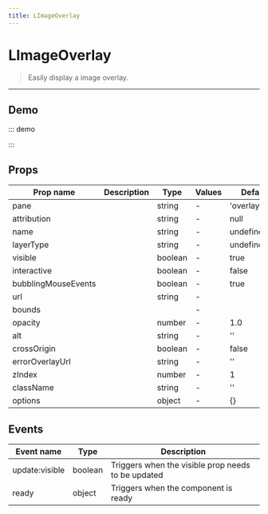 ```yaml
---
title: LImageOverlay
---
```


# LImageOverlay

> Easily display a image overlay.

---

## Demo

::: demo
<template>
<l-map style="height: 350px" :crs="crs" :options="{zoomControl: false}">
<l-image-overlay :url="url" :bounds="bounds"></l-image-overlay>
<l-marker v-for="star in stars" :lat-lng="star" :key="star.name">
<l-popup :content="star.name"/>
</l-marker>
</l-map>
</template>

<script>
import {LMap, LImageOverlay, LMarker, LPopup, fixDefaultIcons} from 'vue2-leaflet';

// fixDefaultIcons needs to be called only once in the whole app.
fixDefaultIcons();

export default {
  components: {
    LMap,
    LImageOverlay,
    LMarker,
    LPopup
  },
  data () {
    return {
      url: 'http://leafletjs.com/examples/crs-simple/uqm_map_full.png',
      bounds: [[-26.5, -25], [1021.5, 1023]],
      crs: L.CRS.Simple,
      stars: [
        { name: 'Sol', lng: 175.2, lat: 145.0 },
        { name: 'Mizar', lng: 41.6, lat: 130.1 },
        { name: 'Krueger-Z', lng: 13.4, lat: 56.5 },
        { name: 'Deneb', lng: 218.7, lat: 8.3 }
      ]
    };
  }
}
</script>

:::

## Props

| Prop name           | Description | Type    | Values | Default       |
| ------------------- | ----------- | ------- | ------ | ------------- |
| pane                |             | string  | -      | 'overlayPane' |
| attribution         |             | string  | -      | null          |
| name                |             | string  | -      | undefined     |
| layerType           |             | string  | -      | undefined     |
| visible             |             | boolean | -      | true          |
| interactive         |             | boolean | -      | false         |
| bubblingMouseEvents |             | boolean | -      | true          |
| url                 |             | string  | -      |               |
| bounds              |             |         | -      |               |
| opacity             |             | number  | -      | 1.0           |
| alt                 |             | string  | -      | ''            |
| crossOrigin         |             | boolean | -      | false         |
| errorOverlayUrl     |             | string  | -      | ''            |
| zIndex              |             | number  | -      | 1             |
| className           |             | string  | -      | ''            |
| options             |             | object  | -      | {}            |

## Events

| Event name     | Type    | Description                                        |
| -------------- | ------- | -------------------------------------------------- |
| update:visible | boolean | Triggers when the visible prop needs to be updated |
| ready          | object  | Triggers when the component is ready               |
